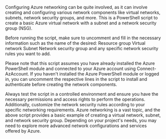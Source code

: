 Configuring Azure networking can be quite involved, as it can involve creating and configuring various network components like virtual networks, subnets, network security groups, and more.
This is a PowerShell script to create a basic Azure virtual network with a subnet and a network security group (NSG).

Before running the script, make sure to uncomment and fill in the necessary information such as the name of the desired:
Resource group
Virtual network
Subnet
Network security group
and any specific network security rules you want to add.

Please note that this script assumes you have already installed the Azure PowerShell module and connected to your Azure account using Connect-AzAccount.
If you haven't installed the Azure PowerShell module or logged in, you can uncomment the respective lines in the script to install and authenticate before creating the network components.

Always test the script in a controlled environment and ensure you have the necessary permissions and access rights to perform the operations.
Additionally, customize the network security rules according to your specific networking requirements.
Azure networking is a vast topic, and the above script provides a basic example of creating a virtual network, subnet, and network security group.
Depending on your project's needs, you may need to explore more advanced network configurations and services offered by Azure.
